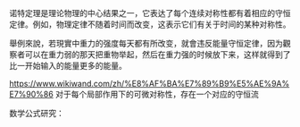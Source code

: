 诺特定理是理论物理的中心结果之一，它表达了每个连续对称性都有着相应的守恒定律。例如，物理定律不随着时间而改变，这表示它们有关于时间的某种对称性。

舉例來說，若現實中重力的强度每天都有所改变，就會违反能量守恒定律，因为觀察者可以在重力弱的那天把重物举起，然后在重力强的时候放下来，这样就得到了比一开始输入的能量更多的能量。


https://www.wikiwand.com/zh/%E8%AF%BA%E7%89%B9%E5%AE%9A%E7%90%86
对于每个局部作用下的可微对称性，存在一个对应的守恒流

数学公式研究：